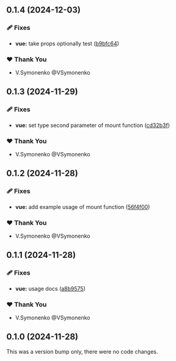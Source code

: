 ## 0.1.4 (2024-12-03)

### 🩹 Fixes

- **vue:** take props optionally test ([b9bfc64](https://github.com/VSymonenko/gava/commit/b9bfc64))

### ❤️  Thank You

- V.Symonenko @VSymonenko

## 0.1.3 (2024-11-29)

### 🩹 Fixes

- **vue:** set type second parameter of mount function ([cd32b3f](https://github.com/VSymonenko/gava/commit/cd32b3f))

### ❤️  Thank You

- V.Symonenko @VSymonenko

## 0.1.2 (2024-11-28)

### 🩹 Fixes

- **vue:** add example usage of mount function ([56f4f00](https://github.com/VSymonenko/gava/commit/56f4f00))

### ❤️  Thank You

- V.Symonenko @VSymonenko

## 0.1.1 (2024-11-28)

### 🩹 Fixes

- **vue:** usage docs ([a8b9575](https://github.com/VSymonenko/gava/commit/a8b9575))

### ❤️  Thank You

- V.Symonenko @VSymonenko

## 0.1.0 (2024-11-28)

This was a version bump only, there were no code changes.